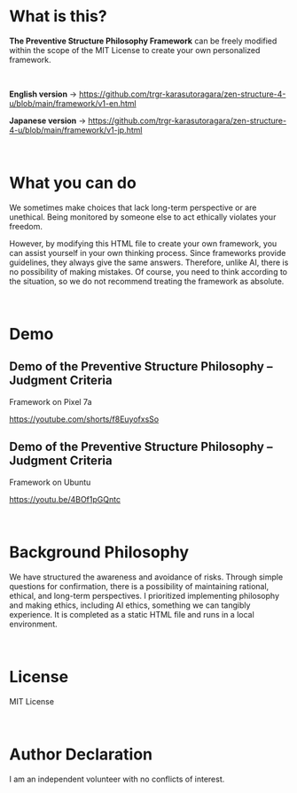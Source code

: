 # What is this?
**The Preventive Structure Philosophy Framework** can be freely modified within the scope of the MIT License to create your own personalized framework.

<br>

**English version** → https://github.com/trgr-karasutoragara/zen-structure-4-u/blob/main/framework/v1-en.html

**Japanese version** → https://github.com/trgr-karasutoragara/zen-structure-4-u/blob/main/framework/v1-jp.html

<br>

# What you can do
We sometimes make choices that lack long-term perspective or are unethical. Being monitored by someone else to act ethically violates your freedom.

However, by modifying this HTML file to create your own framework, you can assist yourself in your own thinking process. Since frameworks provide guidelines, they always give the same answers. Therefore, unlike AI, there is no possibility of making mistakes. Of course, you need to think according to the situation, so we do not recommend treating the framework as absolute.

<br>

# Demo
## Demo of the Preventive Structure Philosophy – Judgment Criteria
Framework on Pixel 7a

https://youtube.com/shorts/f8EuyofxsSo

## Demo of the Preventive Structure Philosophy – Judgment Criteria
Framework on Ubuntu

https://youtu.be/4BOf1pGQntc

<br>

# Background Philosophy
We have structured the awareness and avoidance of risks. Through simple questions for confirmation, there is a possibility of maintaining rational, ethical, and long-term perspectives. I prioritized implementing philosophy and making ethics, including AI ethics, something we can tangibly experience. It is completed as a static HTML file and runs in a local environment.

<br>

# License
MIT License

<br>

# Author Declaration
I am an independent volunteer with no conflicts of interest.
